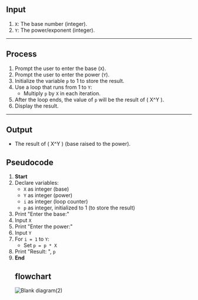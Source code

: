 

## **Input**
1. `X`: The base number (integer).
2. `Y`: The power/exponent (integer).

---

## **Process**
1. Prompt the user to enter the base (`X`).
2. Prompt the user to enter the power (`Y`).
3. Initialize the variable `p` to 1 to store the result.
4. Use a loop that runs from 1 to `Y`:
   - Multiply `p` by `X` in each iteration.
5. After the loop ends, the value of `p` will be the result of \( X^Y \).
6. Display the result.

---

## **Output**
- The result of \( X^Y \) (base raised to the power).



## **Pseudocode**

1. **Start**
2. Declare variables:
   - `X` as integer (base)
   - `Y` as integer (power)
   - `i` as integer (loop counter)
   - `p` as integer, initialized to 1 (to store the result)
3. Print "Enter the base:"
4. Input `X`
5. Print "Enter the power:"
6. Input `Y`
7. For `i = 1` to `Y`:
   - Set `p = p * X`
8. Print "Result: ", `p`
9. **End**
    ## flowchart
   ![Blank diagram(2)](https://github.com/user-attachments/assets/85965162-f6e2-44ad-b4cc-938b23cf6964)





